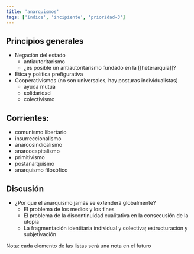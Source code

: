 ```yaml
---
title: 'anarquismos'
tags: ['índice', 'incipiente', 'prioridad-3']
---
```

## Principios generales

- Negación del estado
    - antiautoritarismo
    - ¿es posible un antiautoritarismo fundado en la [[heterarquía]]?
- Ética y política prefigurativa
- Cooperativismos (no son universales, hay posturas individualistas)
    - ayuda mutua
    - solidaridad
    - colectivismo

## Corrientes:

- comunismo libertario
- insurreccionalismo
- anarcosindicalismo
- anarcocapitalismo
- primitivismo
- postanarquismo
- anarquismo filosófico

## Discusión

- ¿Por qué el anarquismo jamás se extenderá globalmente?
    - El problema de los medios y los fines
    - El problema de la discontinuidad cualitativa en la consecusión de la utopía
    - La fragmentación identitaria individual y colectiva; estructuración y subjetivación

Nota: cada elemento de las listas será una nota en el futuro